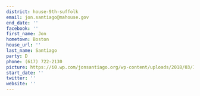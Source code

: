 ```yaml
---
district: house-9th-suffolk
email: jon.santiago@mahouse.gov
end_date: ''
facebook: ''
first_name: Jon
hometown: Boston
house_url: ''
last_name: Santiago
party: D
phone: (617) 722-2130
picture: https://i0.wp.com/jonsantiago.org/wp-content/uploads/2018/03/IMG_7290-1.jpg?w=1092&ssl=1
start_date: ''
twitter: ''
website: ''
---
```

